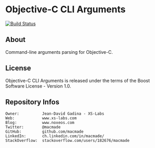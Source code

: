 Objective-C CLI Arguments
=========================

[![Build Status](https://travis-ci.org/macmade/Objective-C-CLI-Arguments.svg?branch=master)](https://travis-ci.org/macmade/Objective-C-CLI-Arguments)

About
-----

Command-line arguments parsing for Objective-C.

License
-------

Objective-C CLI Arguments is released under the terms of the Boost Software License - Version 1.0.

Repository Infos
----------------

    Owner:			Jean-David Gadina - XS-Labs
    Web:			www.xs-labs.com
    Blog:			www.noxeos.com
    Twitter:		@macmade
    GitHub:			github.com/macmade
    LinkedIn:		ch.linkedin.com/in/macmade/
    StackOverflow:	stackoverflow.com/users/182676/macmade
